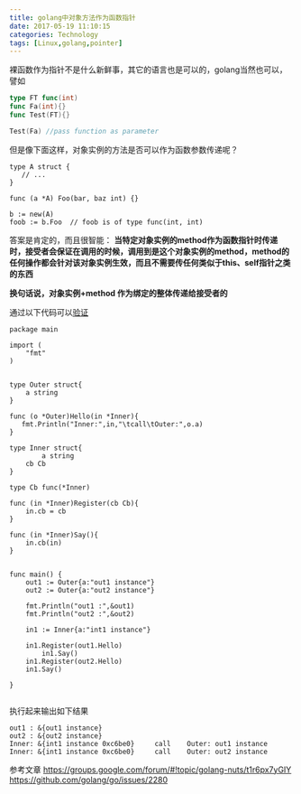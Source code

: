 ```yaml
---
title: golang中对象方法作为函数指针
date: 2017-05-19 11:10:15
categories: Technology
tags: [Linux,golang,pointer]
---
```


<!-- toc -->

裸函数作为指针不是什么新鲜事，其它的语言也是可以的，golang当然也可以，譬如
```go
type FT func(int)
func Fa(int){}
func Test(FT){}

Test(Fa) //pass function as parameter
```

但是像下面这样，对象实例的方法是否可以作为函数参数传递呢？
```golang
type A struct {
   // ...
}

func (a *A) Foo(bar, baz int) {}

b := new(A)
foob := b.Foo  // foob is of type func(int, int)
```

答案是肯定的，而且很智能： 
**当特定对象实例的method作为函数指针时传递时，接受者会保证在调用的时候，调用到是这个对象实例的method，method的任何操作都会针对该对象实例生效，而且不需要传任何类似于this、self指针之类的东西**

**换句话说，对象实例+method 作为绑定的整体传递给接受者的**

通过以下代码可以[验证](https://play.golang.org/p/dCeff53G4t)
```golang
package main

import (
	"fmt"
)


type Outer struct{
	a string
}

func (o *Outer)Hello(in *Inner){
   fmt.Println("Inner:",in,"\tcall\tOuter:",o.a)
}

type Inner struct{
        a string
	cb Cb
}

type Cb func(*Inner)

func (in *Inner)Register(cb Cb){
	in.cb = cb
}

func (in *Inner)Say(){
	in.cb(in)
}


func main() {
	out1 := Outer{a:"out1 instance"}
	out2 := Outer{a:"out2 instance"}
	
	fmt.Println("out1 :",&out1)
	fmt.Println("out2 :",&out2)	
	
	in1 := Inner{a:"int1 instance"}
	
	in1.Register(out1.Hello)
        in1.Say()
	in1.Register(out2.Hello)
	in1.Say()
	
}
	
```
执行起来输出如下结果
```
out1 : &{out1 instance}
out2 : &{out2 instance}
Inner: &{int1 instance 0xc6be0} 	call	Outer: out1 instance
Inner: &{int1 instance 0xc6be0} 	call	Outer: out2 instance
```


参考文章
https://groups.google.com/forum/#!topic/golang-nuts/t1r6px7yGIY
https://github.com/golang/go/issues/2280